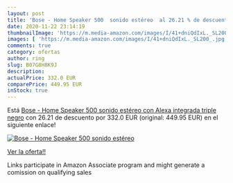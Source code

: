 ```yaml
---
layout: post
title: 'Bose - Home Speaker 500  sonido estéreo  al 26.21 % de descuento'
date: 2020-11-22 23:14:19
thumbnailImage: 'https://m.media-amazon.com/images/I/41+dniQdIxL._SL200_.jpg'
images: [ 'https://m.media-amazon.com/images/I/41+dniQdIxL._SL200_.jpg' ]
comments: true
category: ofertas
author: ring
slug: B07G8H8K9J
description:
actualPrice: 332.0 EUR
comparePrice: 449.95 EUR
inStock: true
---
```


Está [Bose - Home Speaker 500  sonido estéreo  con Alexa integrada  triple negro](https://www.amazon.es/dp/B07G8H8K9J/?tag=tolees-21) con 26.21 de descuento por 332.0 EUR (original: 449.95 EUR) en el siguiente enlace!

[![Bose - Home Speaker 500  sonido estéreo ](https://m.media-amazon.com/images/I/41+dniQdIxL._SL200_.jpg)](https://www.amazon.es/dp/B07G8H8K9J/?tag=tolees-21)

[Ver la oferta!!](https://www.amazon.es/dp/B07G8H8K9J/?tag=tolees-21)

Links participate in Amazon Associate program and might generate a comission on qualifying sales


